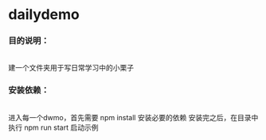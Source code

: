 # dailydemo
<h3>目的说明：</h3><br/>
建一个文件夹用于写日常学习中的小栗子<br/>
<h3>安装依赖：</h3><br/>
进入每一个dwmo，首先需要 npm install 安装必要的依赖 安装完之后，在目录中执行 npm run start 启动示例<br/>
